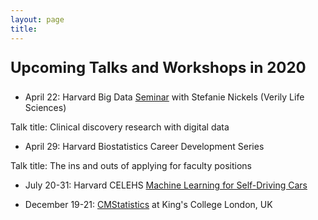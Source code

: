 ```yaml
---
layout: page
title: 
---
```




<p style="font-size:18pt;"><b>Upcoming Talks and Workshops in 2020</b></p> 

* April 22: Harvard Big Data [Seminar](https://twitter.com/HarvardBigData/status/1235246030414807040/photo/1) with Stefanie Nickels (Verily Life Sciences)

Talk title: Clinical discovery research with digital data

* April 29: Harvard Biostatistics Career Development Series 

Talk title: The ins and outs of applying for faculty positions

* July 20-31: Harvard CELEHS [Machine Learning for Self-Driving Cars](https://www.hsph.harvard.edu/biostatistics/machine-learning-for-self-driving-cars/)

* December 19-21: [CMStatistics](http://cmstatistics.org/CMStatistics2020/) at King's College London, UK


